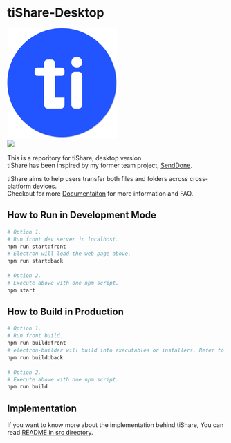 
# tiShare-Desktop
<img src="https://raw.githubusercontent.com/dlguswo333/tishare-docs/main/public/logo.svg" width="256px"/>
<br>

<img src="https://dlguswo333.github.io/tishare-docs/desktop-run.png" width="960px"/>
<br>

This is a reporitory for tiShare, desktop version.<br>
tiShare has been inspired by my former team project, [SendDone](https://github.com/La-Beaute/SendDone-Desktop).
<br>

tiShare aims to help users transfer both files and folders across cross-platform devices.<br>
Checkout for more [Documentaiton](https://dlguswo333.github.io/tishare-docs) for more information and FAQ.
<br>

## How to Run in Development Mode
```bash
# Option 1.
# Run front dev server in localhost.
npm run start:front
# Electron will load the web page above.
npm run start:back

# Option 2.
# Execute above with one npm script.
npm start
```

## How to Build in Production
```bash
# Option 1.
# Run front build.
npm run build:front
# electron-builder will build into executables or installers. Refer to its document for detail.
npm run build:back

# Option 2.
# Execute above with one npm script.
npm run build
```

## Implementation
If you want to know more about the implementation behind tiShare,
You can read [README in src directory](src/README.md).
